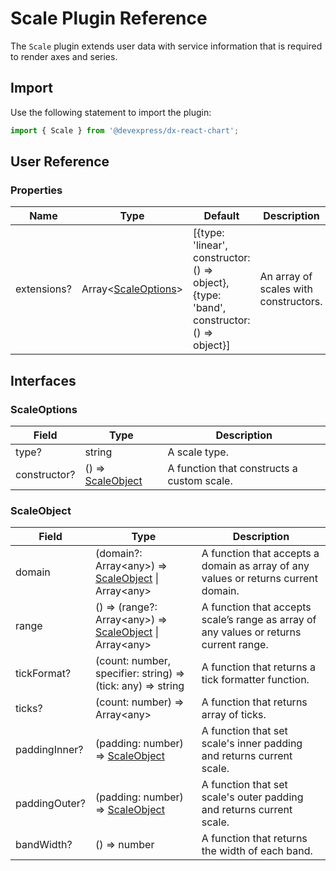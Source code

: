 # Scale Plugin Reference

The `Scale` plugin extends user data with service information that is required to render axes and series.

## Import

Use the following statement to import the plugin:

```js
import { Scale } from '@devexpress/dx-react-chart';
```

## User Reference

### Properties

Name | Type | Default | Description
-----|------|---------|------------
extensions? | Array&lt;[ScaleOptions](#scaleoptions)&gt; | [{type: 'linear', constructor: () => object}, {type: 'band', constructor: () => object}] | An array of scales with constructors.

## Interfaces

### ScaleOptions

Field | Type | Description
------|------|------------
type? | string | A scale type.
constructor? | () => [ScaleObject](#scaleobject) | A function that constructs a custom scale.

### ScaleObject

Field | Type | Description
------|------|------------
domain | (domain?: Array&lt;any&gt;) => [ScaleObject](#scaleobject) &#124; Array&lt;any&gt; | A function that accepts a domain as array of any values or returns current domain.
range | () => (range?: Array&lt;any&gt;) => [ScaleObject](#scaleobject) &#124; Array&lt;any&gt; | A function that accepts scale’s range as array of any values or returns current range.
tickFormat? | (count: number, specifier: string) => (tick: any) => string | A function that returns a tick formatter function.
ticks? | (count: number) => Array&lt;any&gt; | A function that returns array of ticks.
paddingInner? | (padding: number) => [ScaleObject](#scaleobject) | A function that set scale's inner padding and returns current scale.
paddingOuter? | (padding: number) => [ScaleObject](#scaleobject) | A function that set scale's outer padding and returns current scale.
bandWidth? | () => number | A function that returns the width of each band.
